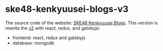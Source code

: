 # ske48-kenkyuusei-blogs-v3

The source code of the website: [SKE48 Kenkyuusei Blogs][].
This version is rewrite the [v2][] with react, redux, and gatsbyjs:
* frontend: react, redux and gatsbyjs
* database: mongodb

[SKE48 Kenkyuusei BLogs]: https://vincenterr.github.io/ske48-kenkyuusei-blogs/
[v2]:
https://github.com/vincenterr/ske48-kenkyuusei-blogs-v2
